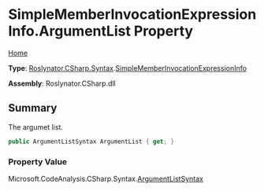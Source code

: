 # SimpleMemberInvocationExpressionInfo\.ArgumentList Property

[Home](../../../../../README.md)

**Type**: [Roslynator.CSharp.Syntax](../../README.md)\.[SimpleMemberInvocationExpressionInfo](../README.md)

**Assembly**: Roslynator\.CSharp\.dll

## Summary

The argumet list\.

```csharp
public ArgumentListSyntax ArgumentList { get; }
```

### Property Value

Microsoft\.CodeAnalysis\.CSharp\.Syntax\.[ArgumentListSyntax](https://docs.microsoft.com/en-us/dotnet/api/microsoft.codeanalysis.csharp.syntax.argumentlistsyntax)

